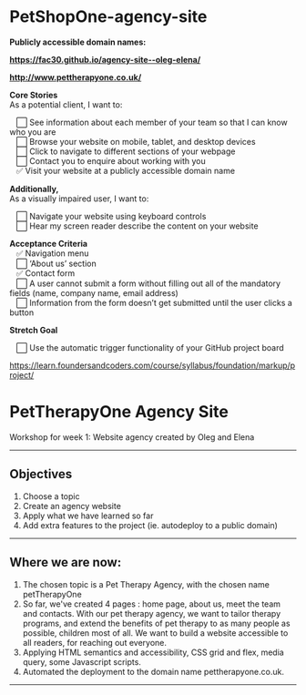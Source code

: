 # PetShopOne-agency-site

**Publicly accessible domain names:**<br>

**https://fac30.github.io/agency-site--oleg-elena/**

**http://www.pettherapyone.co.uk/**

**Core Stories**<br>
As a potential client, I want to:<br>

&nbsp;&nbsp;&nbsp;⬜️ See information about each member of your team so that I can know who you are<br>
&nbsp;&nbsp;&nbsp;⬜️ Browse your website on mobile, tablet, and desktop devices<br>
&nbsp;&nbsp;&nbsp;⬜️ Click to navigate to different sections of your webpage<br>
&nbsp;&nbsp;&nbsp;⬜️ Contact you to enquire about working with you<br>
&nbsp;&nbsp;&nbsp;✅ Visit your website at a publicly accessible domain name


**Additionally,**<br>
As a visually impaired user, I want to:

&nbsp;&nbsp;&nbsp;⬜️ Navigate your website using keyboard controls<br>
&nbsp;&nbsp;&nbsp;⬜️ Hear my screen reader describe the content on your website

**Acceptance Criteria**<br>
&nbsp;&nbsp;&nbsp;✅ Navigation menu<br>
&nbsp;&nbsp;&nbsp;⬜️ ‘About us’ section<br>
&nbsp;&nbsp;&nbsp;✅ Contact form<br>
&nbsp;&nbsp;&nbsp;⬜️ A user cannot submit a form without filling out all of the mandatory fields (name, company name, email address)<br>
&nbsp;&nbsp;&nbsp;⬜️ Information from the form doesn’t get submitted until the user clicks a button<br>

**Stretch Goal**

&nbsp;&nbsp;&nbsp;⬜️ Use the automatic trigger functionality of your GitHub project board<br>


https://learn.foundersandcoders.com/course/syllabus/foundation/markup/project/



# PetTherapyOne Agency Site

Workshop for week 1: Website agency created by Oleg and Elena

---
## Objectives

1. Choose a topic 
2. Create an agency website
3. Apply what we have learned so far
4. Add extra features to the project (ie. autodeploy to a public domain)

---

## Where we are now: 

1. The chosen topic is a Pet Therapy Agency, with the chosen name petTherapyOne
2. So far, we've created 4 pages : home page, about us, meet the team and contacts. With our pet therapy agency, we want to tailor therapy programs, and extend the benefits of pet therapy to as many people as possible, children most of all. We want to build a website accessible to all readers, for reaching out everyone.
3. Applying HTML semantics and accessibility, CSS grid and flex, media query, some Javascript scripts.
4. Automated the deployment to the domain name pettherapyone.co.uk.

---
